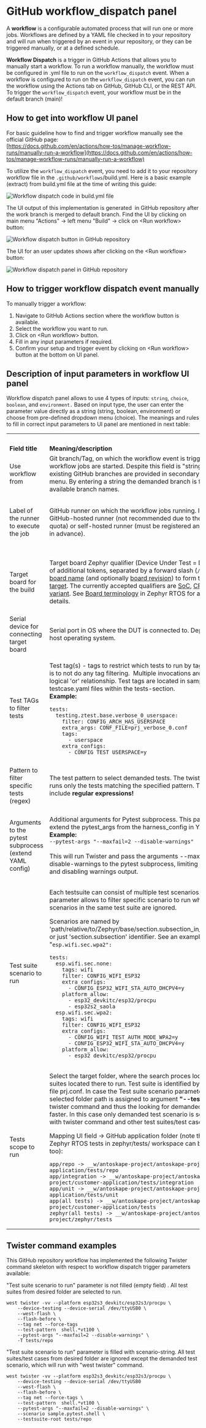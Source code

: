 # GitHub workflow\_dispatch panel

A **workflow** is a configurable automated process that will run one or more jobs. Workflows are defined by a YAML file checked in to your repository and will run when triggered by an event in your repository, or they can be triggered manually, or at a defined schedule.

**Workflow Dispatch** is a trigger in GitHub Actions that allows you to manually start a workflow. To run a workflow manually, the workflow must be configured in .yml file to run on the `workflow_dispatch` event. When a workflow is configured to run on the `workflow_dispatch` event, you can run the workflow using the Actions tab on GitHub, GitHub CLI, or the REST API. To trigger the `workflow_dispatch` event, your workflow must be in the default branch (main)!

## How to get into workflow UI panel

For basic guideline how to find and trigger workflow manually see the official GitHub page:  
[https://docs.github.com/en/actions/how-tos/manage-workflow-runs/manually-run-a-workflow](https://docs.github.com/en/actions/how-tos/manage-workflow-runs/manually-run-a-workflow)

To utilize the `workflow_dispatch` event, you need to add it to your repository workflow file in the `.github/workflows`/build.yml. Here is a basic example (extract) from build.yml file at the time of writing this guide:

![Workflow dispatch code in build.yml file](images/workflow_dispatch_code.png)

The UI output of this implementation is generated  in GitHub repository after the work branch is merged to default branch. Find the UI by clicking on main menu "Actions" -> left menu "Build" -> click on \<Run workflow> button:

![Workflow dispatch button in GitHub repository](images/workflow_dispatch_button.png)

The UI for an user updates shows after clicking on the \<Run workflow> button:

![Workflow dispatch panel in GitHub repository](images/workflow_dispatch.png)

## How to trigger workflow dispatch event manually

To manually trigger a workflow:

1.  Navigate to GitHub Actions section where the workflow button is available.
2.  Select the workflow you want to run.
3.  Click on \<Run workflow> button.
4.  Fill in any input parameters if required.
5.  Confirm your setup and trigger event by clicking on \<Run workflow> button at the bottom on UI panel.

## Description of input parameters in workflow UI panel

Workflow dispatch panel allows to use 4 types of inputs: `string`, `choice`, `boolean`, and `environment.` Based on input type, the user can enter the parameter value directly as a string (string, boolean, environment) or choose from pre-defined dropdown menu (choice). The meanings and rules to fill in correct input parameters to UI panel are mentioned in next table:

<table><tbody><tr><td>&nbsp;</td><td>&nbsp;</td><td>&nbsp;</td></tr><tr><td><strong>Field title&nbsp;</strong></td><td><strong>Meaning/description</strong></td><td><strong>Parameter to enter</strong></td></tr><tr><td>Use workflow from</td><td>Git branch/Tag, on which the workflow event is triggered and workflow jobs are started. Despite this field is "string" type, the existing GitHub branches are provided in secondary dropdown menu. By entering a string the demanded branch is filtered from all available branch names.</td><td>Branch name/tag by entering a string &amp; selecting branch/tag in dropdown menu.<br><strong>[STRING]&nbsp;</strong></td></tr><tr><td>Label of the runner to execute the job</td><td>GitHub runner on which the workflow jobs running. It can be GitHub-hosted runner (not recommended due to the restricted quota) or self-hosted runner (must be registered and pre-installed in advance).</td><td>String with runner-label matching the registered runner in GitHub. Only 1 single string is allowed!<br><strong>[STRING]</strong><br><strong>Default = raspberrypi5-production</strong><br><strong>Example = vmware-test</strong></td></tr><tr><td>Target board for the build</td><td>Target board Zephyr qualifier (Device Under Test = DUT): The set of additional tokens, separated by a forward slash (<code>/</code>) that follow the <a href="https://docs.zephyrproject.org/latest/glossary.html#term-board-name">board name</a> (and optionally <a href="https://docs.zephyrproject.org/latest/glossary.html#term-board-revision">board revision</a>) to form the <a href="https://docs.zephyrproject.org/latest/glossary.html#term-board-target">board target</a>. The currently accepted qualifiers are <a href="https://docs.zephyrproject.org/latest/glossary.html#term-SoC">SoC</a>, <a href="https://docs.zephyrproject.org/latest/glossary.html#term-CPU-cluster">CPU cluster</a> and <a href="https://docs.zephyrproject.org/latest/glossary.html#term-variant">variant</a>. See <a href="https://docs.zephyrproject.org/latest/hardware/porting/board_porting.html#board-terminology">Board terminology</a> in Zephyr RTOS for additional details.</td><td>Target platform/board qualifier to be build &amp; tested. Only 1 single string is allowed!<br><strong>[STRING]</strong><br><strong>Default = esp32s3_devkitc/esp32s3/procpu</strong><br><strong>Example = nrf5340dk/nrf5340/cpuapp</strong></td></tr><tr><td>Serial device for connecting target board</td><td>Serial port in OS where the DUT is connected to. Depends on the host operating system.</td><td>Serial port for connection the DUT. Only 1 single string is allowed!<br><strong>[STRING]</strong><br><strong>Default = /dev/ttyUSB0</strong><br><strong>Example = /dev/ttyACM0&nbsp;</strong></td></tr><tr><td>Test TAGs to filter tests</td><td><p>Test tag(s) - tags to restrict which tests to run by tag value. Default is to not do any tag filtering. &nbsp;Multiple invocations are treated as a logical 'or' relationship. Test tags are located in sample.yaml or testcase.yaml files within the tests-section.&nbsp;<br><strong>Example:</strong></p><pre><code class="language-">tests:
  testing.ztest.base.verbose_0_userspace:
    filter: CONFIG_ARCH_HAS_USERSPACE
    extra_args: CONF_FILE=prj_verbose_0.conf
    tags:
      - userspace
    extra_configs:
      - CONFIG_TEST_USERSPACE=y</code></pre></td><td>Test tags to filter demanded tests to run. Multiple strings separated by space are allowed!<br><strong>[STRING]</strong><br><strong>Default = N/A</strong><br><strong>Example = unit sanitary&nbsp;</strong></td></tr><tr><td>Pattern to filter specific tests (regex)</td><td>The test pattern to select demanded tests. The twister command runs only the tests matching the specified pattern. The pattern can include<strong> regular expressions!</strong></td><td>Test pattern (incl. REGEX) to filter demanded tests to run. Only 1 single string is allowed!<br><strong>[STRING]</strong><br><strong>Default = N/A</strong><br><strong>Example = shell.*vt100</strong></td></tr><tr><td>Arguments to the pytest subprocess (extend YAML config)</td><td>Additional arguments for Pytest subprocess. This parameter will extend the pytest_args from the harness_config in YAML file.&nbsp;<br><strong>Example:</strong><br><code>--pytest-args "--maxfail=2 --disable-warnings"</code><br><br>This will run Twister and pass the arguments --maxfail=2 --disable-warnings to the pytest subprocess, limiting failures to 2 and disabling warnings output.</td><td>Option(s) to be forwarded to pytest subprocess when running Twister tests. Multiple strings separated by space are allowed! Prepend "--" before each option.<br><strong>[STRING]</strong><br><strong>Default = N/A</strong><br><strong>Example = --maxfail=2 &nbsp;--disable-warnings</strong></td></tr><tr><td>Test suite scenario to run</td><td><p>Each testsuite can consist of multiple test scenarios. This parameter allows to filter specific scenario to run while other scenarios in the same test suite are ignored.</p><p>Scenarios are named by 'path/relative/to/Zephyr/base/section.subsection_in_testcase_yaml', or just 'section.subsection' identifier. See an example for scenario "<code>esp.wifi.sec.wpa2":</code></p><pre><code class="language-">tests:
  esp.wifi.sec.none:
    tags: wifi
    filter: CONFIG_WIFI_ESP32
    extra_configs:
      - CONFIG_ESP32_WIFI_STA_AUTO_DHCPV4=y
    platform_allow:
      - esp32_devkitc/esp32/procpu
      - esp32s2_saola
  esp.wifi.sec.wpa2:
    tags: wifi
    filter: CONFIG_WIFI_ESP32
    extra_configs:
      - CONFIG_WIFI_TEST_AUTH_MODE_WPA2=y
      - CONFIG_ESP32_WIFI_STA_AUTO_DHCPV4=y
    platform_allow:
      - esp32_devkitc/esp32/procpu</code></pre></td><td><p>Test scenario name to filter when running the testcase. Only 1 single string is allowed!<br><strong>Note:&nbsp;</strong><br>to find the demanded test scenario faster in search process, select the respective "Test scope to run" folder, where the scenario exists, in next option!</p><p><strong>[STRING]</strong><br><strong>Default = N/A</strong><br><strong>Example = esp.wifi.sec.wpa2</strong></p></td></tr><tr><td>Tests scope to run</td><td><p>Select the target folder, where the search proces looks for all test suites located there to run. Test suite is identified by existing project file prj.conf. In case the Test suite scenario parameter is used, the selected folder path is assigned to argument <strong>"--testsuite-root"</strong> in twister command and thus the looking for demanded scenarion is faster. In this case only demanded test scenario is selected to run with twister command and other test suites/test cases are ignored!</p><p>Mapping UI field -&gt; GitHub application folder (note that the native Zephyr RTOS tests in zephyr/tests/ workspace can be selected too): &nbsp;</p><pre><code class="language-">app/repo -&gt; __w/antoskape-project/antoskape-project/customer-application/tests/repo
app/integration -&gt; __w/antoskape-project/antoskape-project/customer-application/tests/integration
app/unit -&gt; __w/antoskape-project/antoskape-project/customer-application/tests/unit
app(all tests) -&gt; __w/antoskape-project/antoskape-project/customer-application/tests
zephyr(all tests) -&gt; __w/antoskape-project/antoskape-project/zephyr/tests</code></pre></td><td>Target folder where all test cases are selected to run with twister command. This path is assigned to "--testsuite-root" argument if Test suite scenario is filled in previous parameter. Only 1 single string is allowed!<br><strong>[CHOICE]</strong><br><strong>Default = app/repo</strong><br><strong>Example = app/unit</strong></td></tr></tbody></table>

## Twister command examples

This GitHub repository workflow has implemented the following Twister command skeleton with respect to workflow dispatch trigger parameters available:

"Test suite scenario to run" parameter is not filled (empty field) . All test suites from desired folder are selected to run.

```
west twister -vv --platform esp32s3_devkitc/esp32s3/procpu \
    --device-testing --device-serial /dev/ttyUSB0 \
    --west-flash \
    --flash-before \
    --tag net --force-tags 
    --test-pattern  shell.*vt100 \
    --pytest-args "--maxfail=2 --disable-warnings" \
    -T tests/repo
```

"Test suite scenario to run" parameter is filled with scenario-string. All test suites/test cases from desired folder are ignored except the demanded test scenario, which will run with "west twister" command.

```
west twister -vv --platform esp32s3_devkitc/esp32s3/procpu \
    --device-testing --device-serial /dev/ttyUSB0 
    --west-flash \
    --flash-before \
    --tag net --force-tags \
    --test-pattern  shell.*vt100 \
    --pytest-args "--maxfail=2 --disable-warnings" \
    --scenario sample.pytest.shell \
    --testsuite-root tests/repo
```